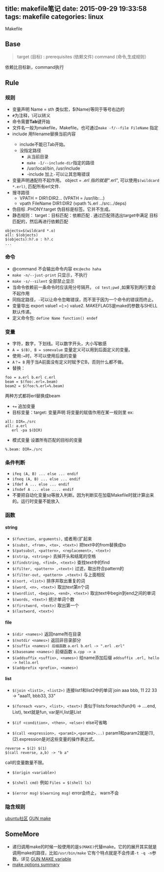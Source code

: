 title: makefile笔记
date: 2015-09-29 19:33:58
tags: makefile
categories: linux
---

Makefile
<!-- toc -->

<!--more-->

## Base

> target (目标) : prerequisites (依赖文件)
     command (命令,生成规则）
     
依赖比目标新，command执行

## Rule

### 规则
* 变量声明
Name = sth
类似宏，$(Name)等同于等号右边的
* `#`为注释，\可以转义
* 命令需要**Tab**键开始
* 文件名一般为makefile，Makefile。也可通过`make -f/--file FileName` 指定
* include <filename> 用filename替换当前内容
  * include不能已Tab开始。
  * 没指定路径
     * 从当前目录
     * `make -I/--include-dir`指定的路径
     * /usr/local/bin, /usr/include
     * -include 加上`-`可以让其忽略错误
* 变量声明通配符不起作用。
  object = *.erl 指的就是"*.erl", 可以使用`$(wildcard *.erl)`, 匹配所有erl文件.
* 搜寻路径
  * VPATH = DIR1:DIR2... (VPATH = /usr/lib:...)
  * vpath FileName DIR1:DIR2 (vpath %.erl ../src:../deps)
* 伪目标 .PHONY:target 伪目标是标签。它并不生成。
* 静态规则： target：目标匹配：依赖匹配 . 通过匹配筛选出target中满足 目标匹配的，然后再进行依赖匹配
```
objects=$(wildcard *.o)
all: $(objects)
$(objects):h?.o : h?.c
...
```

### 命令
* @command 不会输出命令内容 ex:`@echo haha`
* `make -n/--just-print` 只显示，不执行
* `make -s/--silent` 全部禁止显示 
* 当命令依赖前一条命令时应该用分号隔开。 `cd test;pwd` ,如果写到两行里会不起作用
* 同指定路径，`-`可以让命令忽略错误，而不至于因为一个命令的错误而终止。
* 变量导出 export value1 =(:=) value2. MAKEFLAGS是make的参数与SHELL默认传递。
* 定义命令包: `define Name function() endef`

### 变量
* 字符，数字，下划线。可以数字开头，大小写敏感
* `A = $(B), B = somevalue` 变量定义可以用到后面定义的变量。
* 使用`:=`时，不可以使用后面的变量
* `A？= B` 用于当A前面没有定义时赋予它B，否则什么都不做。
* 替换： 
```
foo = a.erl b.erl c.erl 
beam = $(foo:.erl=.beam) 
beam2 = $(foo:%.erl=%.beam)
```

两种方式都将erl替换成beam
* `+=` 追加变量
* 目标变量：target: 变量声明  将变量的赋值作用在某一规则里
ex:
```
all: DIR=./src
all: a.erl
   erl -pa $(DIR)
```

* 模式变量 设置所有匹配的目标的变量
```
%.beam: DIR=./src
```


### 条件判断
* `ifeq (A, B) ... else ... endif`
* `ifneq (A, B) ... else ... endif`
* `ifdef A ... else ... endif`
* `ifndef A ... else .... endif`
* 不要把自动化变量`$@`等放入判断。因为判断实在加载Makefile时就计算出来的。运行时变量不能放入

### 函数
#### string
* `$(function, arguments),` 或者用`{`扩起来
* `$(subst, <from>, <to>, <text>)`  把text中的from替换成to
* `$(patsubst, <pattern>, <replacement>, <text>)`
* `$(strip, <string>)` 去掉开头和结尾的空格
* `$(findstring, <find>, <text>)` 查找text中的find
* `$(filter, <pattern> ,<text>)` 过滤，取出符合pattern的
* `$(filter-out, <pattern> ,<text>)` 与上面相反
* `$(sort, <list>)` 排序并取出重复的词 
* `$(word, <n>, <text>)` 取出text第n个词
* `$(wordlist, <begin>, <end>, <text>)` 取出text中begin到end之间的单词
* `$(words, <text>)` 统计单词个数
* `$(firstword, <text>)`  取出第一个
* `$(lastword, <text>)`
 
#### file
* `$(dir <names>)` 返回name所在目录
* `$(notdir <names>)` 返回非目录部分
* `$(suffix <names>) 后缀函数` `a.erl b.erl -> ".erl .erl"`
* `$(basename <names>)` 前缀函数 `a.cpp -> a`
* `$(addsuffix <suffix>, <names>)`  给name添加后缀  `addsuffix .erl, hello -> hello.erl`
* `$(addprefix <prefix>, <names>)`
#### list
* `$(join <list1>, <list2>)` 连接list1和list2中的单词`join aaa bbb, 11 22 33 -> "aaa11, bbb33, 33"
* `$(foreach <var>, <list>, <text>)` 类似于lists:foreach(fun(H) -> ....end, List), text就是fun, var是H,list是List
* `$(if <condition>, <then>, <else>)` else可省略

* `$(call <expression>, <param1>,<param2>...)`
 param1和param2就是$(1),$(2).expression是对这些变量的操作表达式。
```
reverse = $(2) $(1)
$(call reverse, a,b) -> "b a"
```

call的变量数量不限。

* `$(origin <variable>)` 
* `$(shell cmd)`   例如 `Files = $(shell ls)`

* `$(error msg)` `$(warning msg)`  error会终止， warn不会 

### 隐含规则
[ubuntu社区](http://wiki.ubuntu.org.cn/%E8%B7%9F%E6%88%91%E4%B8%80%E8%B5%B7%E5%86%99Makefile:%E9%9A%90%E5%90%AB%E8%A7%84%E5%88%99)
[GUN make](https://www.gnu.org/software/make/manual/html_node/Catalogue-of-Rules.html#Catalogue-of-Rules)


## SomeMore

* 递归调用make的时候一般使用的是`$(MAKE)`代替make。它的的展开其实就是调用make的路径，比如`/usr/bin/make`
它有个特点就是不会传递`-t -q -n`参数。详见
[GUN MAKE variable](http://www.gnu.org/software/make/manual/html_node/MAKE-Variable.html#MAKE-Variable)
* [make options summary](http://www.gnu.org/software/make/manual/html_node/Options-Summary.html#Options-Summary)
